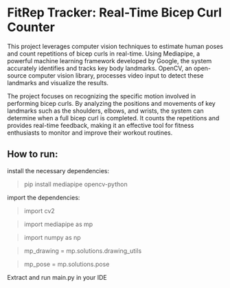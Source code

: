 # FitRep Tracker: Real-Time Bicep Curl Counter
This project leverages computer vision techniques to estimate human poses and count repetitions of bicep curls in real-time. 
Using Mediapipe, a powerful machine learning framework developed by Google, the system accurately identifies and tracks key body landmarks. OpenCV, an open-source computer vision library, processes video input to detect these landmarks and visualize the results.

The project focuses on recognizing the specific motion involved in performing bicep curls. By analyzing the positions and movements of key landmarks such as the shoulders, elbows, and wrists, the system can determine when a full bicep curl is completed. It counts the repetitions and provides real-time feedback, making it an effective tool for fitness enthusiasts to monitor and improve their workout routines.

## How to run:
install the necessary dependencies:
>pip install mediapipe opencv-python

import the dependencies:
>import cv2

>import mediapipe as mp

>import numpy as np

>mp_drawing = mp.solutions.drawing_utils

>mp_pose = mp.solutions.pose

Extract and run main.py in your IDE
